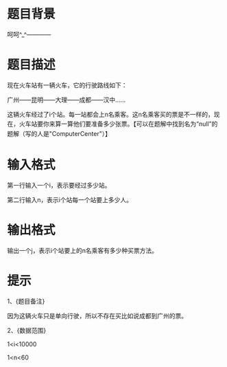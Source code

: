# 

 
 # 题目背景 
<p>呵呵^_^&mdash;&mdash;&mdash;&mdash;</p> 

 
 # 题目描述 
<p>现在火车站有一辆火车，它的行驶路线如下：</p>

<p>广州&mdash;&mdash;昆明&mdash;&mdash;大理&mdash;&mdash;成都&mdash;&mdash;汉中&hellip;&hellip;</p>

<p>这辆火车经过了i个站。<span style="line-height: 1.6em;">每一站都会上n名乘客。这n名乘客买的票是不一样的，现在，火车站要你来算一算他们要准备多少张票。【可以在题解中找到名为&ldquo;null&rdquo;的题解（写的人是&quot;ComputerCenter&quot;）】</span></p> 

 
 # 输入格式 
<p>第一行输入一个i，表示要经过多少站。</p>

<p>第二行输入n，表示i个站每一个站要上多少人。</p> 

 
 # 输出格式 
<p>输出一个j，表示i个站要上的n名乘客有多少种买票方法。</p> 

 
 # 提示 
<p>1、{题目备注}</p>

<p>因为这辆火车只是单向行驶，所以不存在买比如说成都到广州的票。</p>

<p>2、{数据范围}</p>

<p>1&lt;i&lt;10000</p>

<p>1&lt;n&lt;60</p> 
